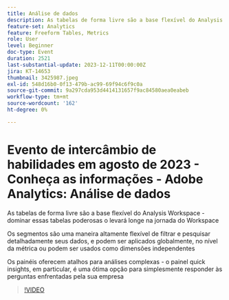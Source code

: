 ```yaml
---
title: Análise de dados
description: As tabelas de forma livre são a base flexível do Analysis Workspace - dominar essas tabelas poderosas o levará longe na sua jornada do WorkspaceOs segmentos são uma maneira altamente flexível de filtrar e pesquisar profundamente seus dados e podem ser aplicados globalmente, no nível da métrica ou podem ser usados como dimensões independentes. Os painéis oferecem atalhos para análises complexas - o painel quick insights, em particular, é uma ótima opção para simplesmente responder às perguntas enfrentadas pela sua empresa
feature-set: Analytics
feature: Freeform Tables, Metrics
role: User
level: Beginner
doc-type: Event
duration: 2521
last-substantial-update: 2023-12-11T00:00:00Z
jira: KT-14653
thumbnail: 3425987.jpeg
exl-id: 548d16b0-0f13-479b-ac99-69f94c6f9c0a
source-git-commit: 9a297cda953d4414131657f9ac84580aea0eabeb
workflow-type: tm+mt
source-wordcount: '162'
ht-degree: 0%

---
```


# Evento de intercâmbio de habilidades em agosto de 2023 - Conheça as informações - Adobe Analytics: Análise de dados

As tabelas de forma livre são a base flexível do Analysis Workspace - dominar essas tabelas poderosas o levará longe na jornada do Workspace

Os segmentos são uma maneira altamente flexível de filtrar e pesquisar detalhadamente seus dados, e podem ser aplicados globalmente, no nível da métrica ou podem ser usados como dimensões independentes

Os painéis oferecem atalhos para análises complexas - o painel quick insights, em particular, é uma ótima opção para simplesmente responder às perguntas enfrentadas pela sua empresa

>[!VIDEO](https://video.tv.adobe.com/v/3425987/?learn=on)

